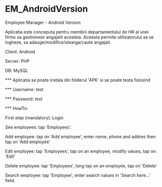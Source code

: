 # EM_AndroidVersion
Employee Manager - Android Version

Aplicatia este conceputa pentru membrii departamentului de HR al unei firme sa gestioneze angajatii acesteia.
Aceasta permite utilizatorului sa se logheze, sa adauge/modifice/stearga/caute angajati.

Client: Android

Server: PHP

DB: MySQL


*** Aplicatia se poate instala din folderul 'APK' si se poate testa folosind

*** Username: test

*** Password: test

*** HowTo:

First step (mandatory): Login

See employees: 
tap 'Employees'.

Add employee:
tap on 'Add employee', enter name, phone and addres then tap on 'Add employee'

Edit employee:
tap 'Employees', tap on an employee, modify values, tap on 'Edit'

Delete employee:
tap 'Employees', long tap on an employee, tap on 'Delete'

Search employee:
tap 'Employee', enter search values in 'Search here...' field.
